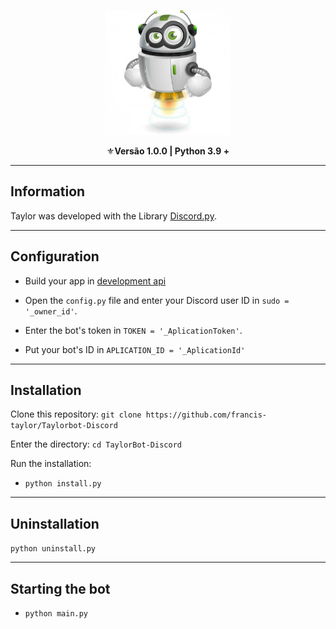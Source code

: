 <p align="center"><img src="images.jpg" alt="Taylor" width='200' height='200'></p>
<p align="center">⚜️<strong>Versão 1.0.0 | Python 3.9 +</strong></p>

* * *
## Information
Taylor was developed with the Library [Discord.py](https://github.com/Rapptz/discord.py).

* * *


## Configuration

* Build your app in [development api](https://discordapp.com/developers/applications/me)

* Open the `config.py` file and enter your Discord user ID in `sudo = '_owner_id'`.

* Enter the bot's token in `TOKEN = '_AplicationToken'`.

* Put your bot's ID in `APLICATION_ID = '_AplicationId'`

* * *
## Installation

Clone this repository:
`git clone https://github.com/francis-taylor/Taylorbot-Discord`

Enter the directory:
`cd TaylorBot-Discord`

Run the installation:

* `python install.py`

* * *
## Uninstallation
`python uninstall.py`

* * *
## Starting the bot

* `python main.py`

